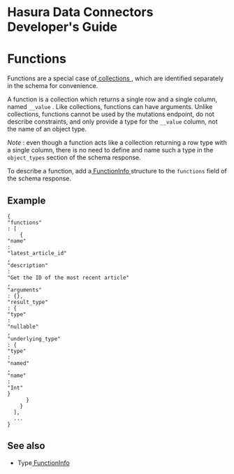 # Hasura Data Connectors Developer's Guide

# Functions

Functions are a special case of[ collections ](./collections.html), which are identified separately in the schema for convenience.

A function is a collection which returns a single row and a single column, named `__value` . Like collections, functions can have arguments. Unlike collections, functions cannot be used by the mutations endpoint, do not describe constraints, and only provide a type for the `__value` column, not the name of an object type.

 *Note* : even though a function acts like a collection returning a row type with a single column, there is no need to define and name such a type in the `object_types` section of the schema response.

To describe a function, add a[ FunctionInfo ](../../reference/types.html#FunctionInfo)structure to the `functions` field of the schema response.

## Example

```
{
"functions"
: [
    {
"name"
:
"latest_article_id"
,
"description"
:
"Get the ID of the most recent article"
,
"arguments"
: {},
"result_type"
: {
"type"
:
"nullable"
,
"underlying_type"
: {
"type"
:
"named"
,
"name"
:
"Int"
}
      }
    }
  ],
  ...
}
```

## See also

- Type[ FunctionInfo ](../../reference/types.html#FunctionInfo)
